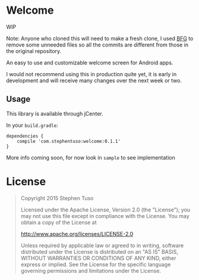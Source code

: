Welcome
=======

WIP

Note: Anyone who cloned this will need to make a fresh clone, I used [BFG](https://github.com/rtyley/bfg-repo-cleaner) to remove some unneeded files so all the commits are different from those in the original repository.

An easy to use and customizable welcome screen for Android apps.

I would not recommend using this in production quite yet, it is early in development and will receive many changes over the next week or two.

Usage
-----

This library is available through jCenter.

In your `build.gradle`:

```
dependencies {
    compile 'com.stephentuso:welcome:0.1.1'
}
```

More info coming soon, for now look in `sample` to see implementation

License
=======

> Copyright 2015 Stephen Tuso
>
> Licensed under the Apache License, Version 2.0 (the "License"); you may not use this file except in compliance with the License. You may obtain a copy of the License at
>
> http://www.apache.org/licenses/LICENSE-2.0
>
> Unless required by applicable law or agreed to in writing, software distributed under the License is distributed on an "AS IS" BASIS, WITHOUT WARRANTIES OR CONDITIONS OF ANY KIND, either express or implied. See the License for the specific language governing permissions and limitations under the License.
